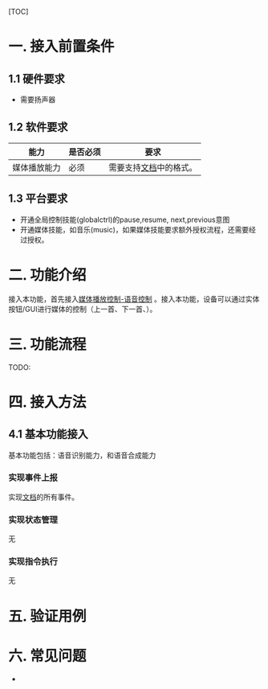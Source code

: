 

[TOC]

# 一. 接入前置条件

## 1.1 硬件要求

- 需要扬声器

## 1.2  软件要求

| 能力         | 是否必须 | 要求                                                         |
| ------------ | -------- | ------------------------------------------------------------ |
| 媒体播放能力 | 必须     | 需要支持[文档](https://github.com/TencentDingdang/tvs-tools/tree/master/evaluate#32-%E5%AA%92%E4%BD%93%E6%92%AD%E6%94%BE%E8%83%BD%E5%8A%9B%E8%AF%84%E6%B5%8B)中的格式。 |

## 1.3 平台要求

- 开通全局控制技能(globalctrl)的pause,resume, next,previous意图
- 开通媒体技能，如音乐(music)，如果媒体技能要求额外授权流程，还需要经过授权。

# 二. 功能介绍

接入本功能，首先接入[媒体播放控制-语音控制](媒体播放控制-语音控制能力.md) 。接入本功能，设备可以通过实体按钮/GUI进行媒体的控制（上一首、下一首、）。


# 三. 功能流程

TODO:

# 四. 接入方法

## 4.1 基本功能接入

基本功能包括：语音识别能力，和语音合成能力

### 实现事件上报

实现[文档](https://github.com/TencentDingdang/TVS-API/blob/master/protocal/PlaybackController.md)的所有事件。

### 实现状态管理

无

### 实现指令执行

无


# 五. 验证用例



# 六. 常见问题

- 









